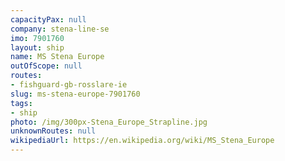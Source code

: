```yaml
---
capacityPax: null
company: stena-line-se
imo: 7901760
layout: ship
name: MS Stena Europe
outOfScope: null
routes:
- fishguard-gb-rosslare-ie
slug: ms-stena-europe-7901760
tags:
- ship
photo: /img/300px-Stena_Europe_Strapline.jpg
unknownRoutes: null
wikipediaUrl: https://en.wikipedia.org/wiki/MS_Stena_Europe
---
```

